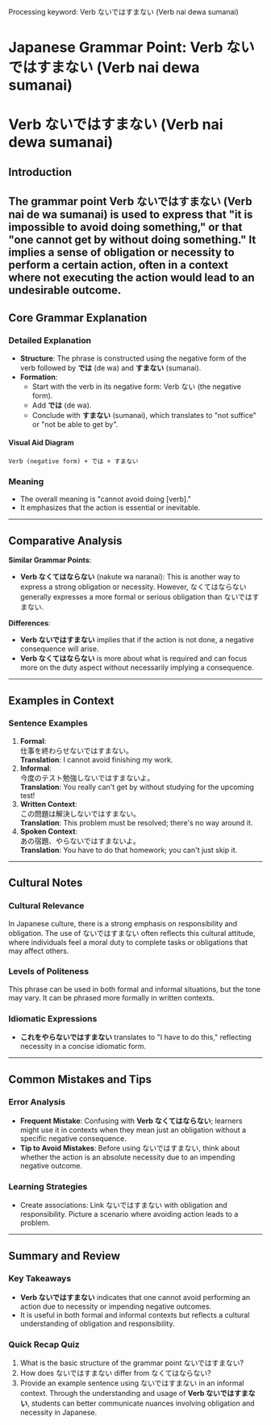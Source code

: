 Processing keyword: Verb ないではすまない (Verb nai dewa sumanai)
# Japanese Grammar Point: Verb ないではすまない (Verb nai dewa sumanai)
# Verb ないではすまない (Verb nai dewa sumanai)
## Introduction
The grammar point **Verb ないではすまない** (Verb nai de wa sumanai) is used to express that "it is impossible to avoid doing something," or that "one cannot get by without doing something." It implies a sense of obligation or necessity to perform a certain action, often in a context where not executing the action would lead to an undesirable outcome.
---
## Core Grammar Explanation
### Detailed Explanation
- **Structure**: The phrase is constructed using the negative form of the verb followed by **では** (de wa) and **すまない** (sumanai).
- **Formation**: 
   - Start with the verb in its negative form: Verb ない (the negative form).
   - Add **では** (de wa).
   - Conclude with **すまない** (sumanai), which translates to "not suffice" or "not be able to get by".
#### Visual Aid Diagram
```plaintext
Verb (negative form) + では + すまない
```
### Meaning
- The overall meaning is "cannot avoid doing [verb]." 
- It emphasizes that the action is essential or inevitable.
---
## Comparative Analysis
**Similar Grammar Points**:
- **Verb なくてはならない** (nakute wa naranai): This is another way to express a strong obligation or necessity. However, なくてはならない generally expresses a more formal or serious obligation than ないではすまない.
  
**Differences**:
- **Verb ないではすまない** implies that if the action is not done, a negative consequence will arise.
- **Verb なくてはならない** is more about what is required and can focus more on the duty aspect without necessarily implying a consequence.
---
## Examples in Context
### Sentence Examples
1. **Formal**:  
   仕事を終わらせないではすまない。  
   **Translation**: I cannot avoid finishing my work.
2. **Informal**:  
   今度のテスト勉強しないではすまないよ。  
   **Translation**: You really can't get by without studying for the upcoming test!
3. **Written Context**:  
   この問題は解決しないではすまない。  
   **Translation**: This problem must be resolved; there's no way around it.
4. **Spoken Context**:  
   あの宿題、やらないではすまないよ。  
   **Translation**: You have to do that homework; you can't just skip it.
---
## Cultural Notes
### Cultural Relevance
In Japanese culture, there is a strong emphasis on responsibility and obligation. The use of ないではすまない often reflects this cultural attitude, where individuals feel a moral duty to complete tasks or obligations that may affect others.
### Levels of Politeness
This phrase can be used in both formal and informal situations, but the tone may vary. It can be phrased more formally in written contexts.
### Idiomatic Expressions
- **これをやらないではすまない** translates to "I have to do this," reflecting necessity in a concise idiomatic form.
---
## Common Mistakes and Tips
### Error Analysis
- **Frequent Mistake**: Confusing with **Verb なくてはならない**; learners might use it in contexts when they mean just an obligation without a specific negative consequence.
- **Tip to Avoid Mistakes**: Before using ないではすまない, think about whether the action is an absolute necessity due to an impending negative outcome.
### Learning Strategies
- Create associations: Link ないではすまない with obligation and responsibility. Picture a scenario where avoiding action leads to a problem.
---
## Summary and Review
### Key Takeaways
- **Verb ないではすまない** indicates that one cannot avoid performing an action due to necessity or impending negative outcomes.
- It is useful in both formal and informal contexts but reflects a cultural understanding of obligation and responsibility.
### Quick Recap Quiz
1. What is the basic structure of the grammar point ないではすまない?
2. How does ないではすまない differ from なくてはならない?
3. Provide an example sentence using ないではすまない in an informal context. 
Through the understanding and usage of **Verb ないではすまない**, students can better communicate nuances involving obligation and necessity in Japanese.
